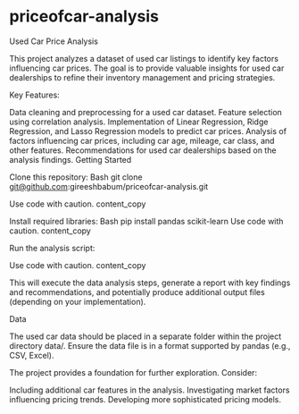 # priceofcar-analysis

Used Car Price Analysis

This project analyzes a dataset of used car listings to identify key factors influencing car prices. The goal is to provide valuable insights for used car dealerships to refine their inventory management and pricing strategies.

Key Features:

Data cleaning and preprocessing for a used car dataset.
Feature selection using correlation analysis.
Implementation of Linear Regression, Ridge Regression, and Lasso Regression models to predict car prices.
Analysis of factors influencing car prices, including car age, mileage, car class, and other features.
Recommendations for used car dealerships based on the analysis findings.
Getting Started

Clone this repository:
Bash
git clone git@github.com:gireeshbabum/priceofcar-analysis.git

Use code with caution.
content_copy

Install required libraries:
Bash
pip install pandas scikit-learn
Use code with caution.
content_copy

Run the analysis script:

Use code with caution.
content_copy

This will execute the data analysis steps, generate a report with key findings and recommendations, and potentially produce additional output files (depending on your implementation).

Data

The used car data should be placed in a separate folder within the project directory data/. Ensure the data file is in a format supported by pandas (e.g., CSV, Excel).


The project provides a foundation for further exploration. Consider:

Including additional car features in the analysis.
Investigating market factors influencing pricing trends.
Developing more sophisticated pricing models.